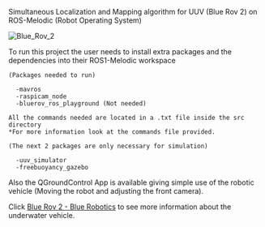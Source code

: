 Simultaneous Localization and Mapping algorithm for UUV (Blue Rov 2) on ROS-Melodic (Robot Operating System)  

![Blue_Rov_2](https://github.com/user-attachments/assets/575bbe7f-182f-47d2-9a76-b9973eaffe26)
  
To run this project the user needs to install extra packages and the dependencies into their ROS1-Melodic workspace

    (Packages needed to run)  
  
      -mavros
      -raspicam_node
      -bluerov_ros_playground (Not needed)

    All the commands needed are located in a .txt file inside the src directory 
    *For more information look at the commands file provided.

    (The next 2 packages are only necessary for simulation)  
    
      -uuv_simulator  
      -freebuoyancy_gazebo   
    
Also the QGroundControl App is available giving simple use of the robotic vehicle (Moving the robot and adjusting the front camera).

Click [Blue Rov 2 - Blue Robotics]([quora.com/profile/Ashish-Kulkarni-100](https://bluerobotics.com/store/rov/bluerov2/)) to see more information about the underwater vehicle.
